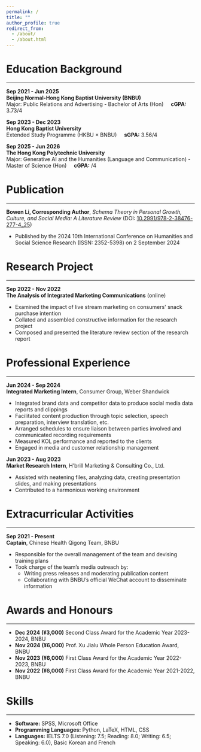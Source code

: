 ```yaml
---
permalink: /
title: ""
author_profile: true
redirect_from: 
  - /about/
  - /about.html
---
```


# Education Background
---
**Sep 2021 - Jun 2025**  
**Beijing Normal-Hong Kong Baptist University (BNBU)**  
Major: Public Relations and Advertising - Bachelor of Arts (Hon) &nbsp;&nbsp;&nbsp; **cGPA:** 3.73/4  

**Sep 2023 - Dec 2023**  
**Hong Kong Baptist University**  
Extended Study Programme (HKBU × BNBU) &nbsp;&nbsp;&nbsp; **sGPA:** 3.56/4

**Sep 2025 - Jun 2026**  
**The Hong Kong Polytechnic University**  
Major: Generative AI and the Humanities (Language and Communication) - Master of Science (Hon) &nbsp;&nbsp;&nbsp; **cGPA:** /4  


# Publication
---
**Bowen Li, Corresponding Author**, *Schema Theory in Personal Growth, Culture, and Social Media: A Literature Review* (DOI: [10.2991/978-2-38476-277-4_25](https://doi.org/10.2991/978-2-38476-277-4_25))  
- Published by the 2024 10th International Conference on Humanities and Social Science Research (ISSN: 2352-5398) on 2 September 2024  


# Research Project
---
**Sep 2022 - Nov 2022**  
**The Analysis of Integrated Marketing Communications** (online)
- Examined the impact of live stream marketing on consumers' snack purchase intention  
- Collated and assembled constructive information for the research project  
- Composed and presented the literature review section of the research report  


# Professional Experience
---
**Jun 2024 - Sep 2024**  
**Integrated Marketing Intern**, Consumer Group, Weber Shandwick  
- Integrated brand data and competitor data to produce social media data reports and clippings  
- Facilitated content production through topic selection, speech preparation, interview translation, etc.  
- Arranged schedules to ensure liaison between parties involved and communicated recording requirements  
- Measured KOL performance and reported to the clients  
- Engaged in media and customer relationship management  

**Jun 2023 - Aug 2023**  
**Market Research Intern**, H’brill Marketing & Consulting Co., Ltd.  
- Assisted with neatening files, analyzing data, creating presentation slides, and making presentations  
- Contributed to a harmonious working environment  


# Extracurricular Activities
---
**Sep 2021 - Present**  
**Captain**, Chinese Health Qigong Team, BNBU  
- Responsible for the overall management of the team and devising training plans  
- Took charge of the team’s media outreach by:  
  - Writing press releases and moderating publication content  
  - Collaborating with BNBU’s official WeChat account to disseminate information  


# Awards and Honours
---
- **Dec 2024** **(¥3,000)** Second Class Award for the Academic Year 2023-2024, BNBU
- **Nov 2024** **(¥6,000)** Prof. Xu Jialu Whole Person Education Award, BNBU
- **Nov 2023** **(¥6,000)** First Class Award for the Academic Year 2022-2023, BNBU
- **Nov 2022** **(¥6,000)** First Class Award for the Academic Year 2021-2022, BNBU


# Skills
---
- **Software:** SPSS, Microsoft Office 
- **Programming Languages:** Python, LaTeX, HTML, CSS
- **Languages:** IELTS 7.0 (Listening: 7.5; Reading: 8.0; Writing: 6.5; Speaking: 6.0), Basic Korean and French  
